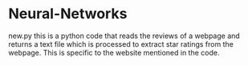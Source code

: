 # Neural-Networks
new.py
this is a python code that reads the reviews of a webpage and returns a text file which is processed to extract star ratings from the webpage. This is specific to the website mentioned in the code.
